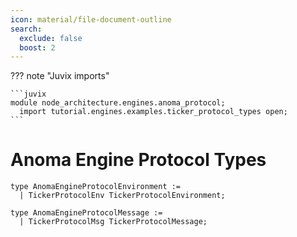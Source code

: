 ```yaml
---
icon: material/file-document-outline
search:
  exclude: false
  boost: 2
---
```


??? note "Juvix imports"

    ```juvix
    module node_architecture.engines.anoma_protocol;
      import tutorial.engines.examples.ticker_protocol_types open;
    ```

# Anoma Engine Protocol Types

```juvix
type AnomaEngineProtocolEnvironment :=
  | TickerProtocolEnv TickerProtocolEnvironment;

type AnomaEngineProtocolMessage :=
  | TickerProtocolMsg TickerProtocolMessage;
```